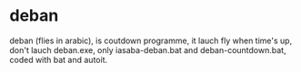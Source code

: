 # deban
deban (flies in arabic), is coutdown programme, it lauch fly when time's up, don't lauch deban.exe, only iasaba-deban.bat and deban-countdown.bat, coded with bat and autoit.
